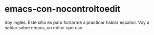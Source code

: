# emacs-con-nocontroltoedit
Soy inglés. Este sitio es para forzarme a practicar hablar español. Voy a hablar sobre emacs, un editor que uso.
